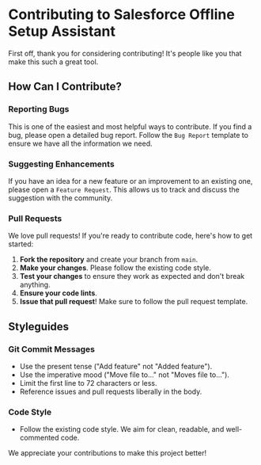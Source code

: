 # Contributing to Salesforce Offline Setup Assistant

First off, thank you for considering contributing! It's people like you that make this such a great tool.

## How Can I Contribute?

### Reporting Bugs
This is one of the easiest and most helpful ways to contribute. If you find a bug, please open a detailed bug report. Follow the `Bug Report` template to ensure we have all the information we need.

### Suggesting Enhancements
If you have an idea for a new feature or an improvement to an existing one, please open a `Feature Request`. This allows us to track and discuss the suggestion with the community.

### Pull Requests
We love pull requests! If you're ready to contribute code, here's how to get started:

1.  **Fork the repository** and create your branch from `main`.
2.  **Make your changes**. Please follow the existing code style.
3.  **Test your changes** to ensure they work as expected and don't break anything.
4.  **Ensure your code lints**.
5.  **Issue that pull request**! Make sure to follow the pull request template.

## Styleguides

### Git Commit Messages
- Use the present tense ("Add feature" not "Added feature").
- Use the imperative mood ("Move file to..." not "Moves file to...").
- Limit the first line to 72 characters or less.
- Reference issues and pull requests liberally in the body.

### Code Style
- Follow the existing code style. We aim for clean, readable, and well-commented code.

We appreciate your contributions to make this project better! 